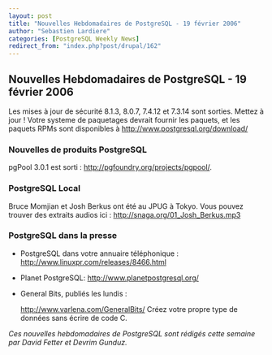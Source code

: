 ```yaml
---
layout: post
title: "Nouvelles Hebdomadaires de PostgreSQL - 19 février 2006"
author: "Sebastien Lardiere"
categories: [PostgreSQL Weekly News]
redirect_from: "index.php?post/drupal/162"
---
```



<h2>Nouvelles Hebdomadaires de PostgreSQL - 19 février 2006</h2>

<p>

Les mises à jour de sécurité 8.1.3, 8.0.7, 7.4.12 et 7.3.14 sont sorties. Mettez à jour ! Votre systeme de paquetages devrait fournir les paquets, et les paquets RPMs sont disponibles à <a href="http://www.postgresql.org/download/">http://www.postgresql.org/download/</a></p>

<!--more-->


<h3>Nouvelles de produits PostgreSQL</h3>

<p> pgPool 3.0.1 est sorti : <a href="http://pgfoundry.org/projects/pgpool/">http://pgfoundry.org/projects/pgpool/</a>.

</p>

<h3>PostgreSQL Local</h3>

<p>Bruce Momjian et Josh Berkus ont été au JPUG à Tokyo. Vous pouvez trouver des extraits audios ici : <a href="http://snaga.org/01_Josh_Berkus.mp3">http://snaga.org/01_Josh_Berkus.mp3</a>

</p>

<h3>PostgreSQL dans la presse</h3>

<ul>

<li>

PostgreSQL dans votre annuaire téléphonique : <a href="http://www.linuxpr.com/releases/8466.html">http://www.linuxpr.com/releases/8466.html</a>

</li>

<li>

Planet PostgreSQL: <a href="http://www.planetpostgresql.org/">http://www.planetpostgresql.org/</a>

</li>

<li>

General Bits, publiés les lundis :

<a href="http://www.varlena.com/GeneralBits/">http://www.varlena.com/GeneralBits/</a> Créez votre propre type de données sans écrire de code C.

</li>

</ul>

<p><em>Ces nouvelles hebdomadaires de PostgreSQL sont rédigés cette semaine par David Fetter et Devrim Gunduz.</em></p>